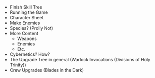 - Finish Skill Tree
- Running the Game
- Character Sheet
- Make Enemies
- Species? (Prolly Not)
- More Content
	- Weapons
	- Enemies
	- Etc.
- Cybernetics? How? 
- The Upgrade Tree in general (Warlock Invocations (Divisions of Holy Trinity))
- Crew Upgrades (Blades in the Dark)

